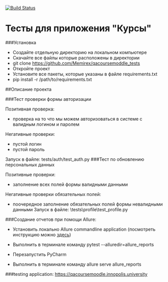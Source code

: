 [![Build Status](https://app.travis-ci.com/Memirex/qacoursemoddle_tests.svg?branch=main)](https://app.travis-ci.com/github/Memirex/qacoursemoddle_tests/)

# Тесты для приложения "Курсы"
###Установка

- Создайте отдельную директорию на локальном компьютере
- Скачайте все файлы которые расположены в директории
- git clone https://github.com/Memirex/qacoursemoddle_tests
- Откройте проект
- Установите все пакеты, которые указаны в файле requirements.txt
- pip install -r /path/to/requirements.txt

##Описание проекта

###Тест проверки формы авторизации

Позитивная проверка:

- проверка на то что мы можем авторизоваться в системе с валидным логином и паролем

Негативные проверки:

- пустой логин
- пустой пароль

Запуск в файле: tests/auth/test_auth.py
###Тест по обновлению персональных данных

Позитивные проверки:

- заполнение всех полей формы валидными данными

Негативные проверки обязательных полей:

- поочередное заполнение обязательных полей формы невалидными данными Запуск в файле: \tests\profile\test_profile.py

###Создание отчетов при помощи Allure:

- Установить локально Allure commandline application (посмотреть инструкцию можно [здесь](https://docs.qameta.io/allure/))

- Выполнить в терминале команду pytest --alluredir=allure_reports

- Перезапустить PyCharm

- Выполнить в терминале команду allure serve allure_reports

###testing application:
https://qacoursemoodle.innopolis.university
